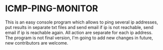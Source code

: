 # ICMP-PING-MONITOR
This is an easy console program which allows to ping several ip addresses, put results in separate txt files and send email if ip is not  reachable, send email if ip is reachable again. All action are separate for each ip address. The program is not final version, I'm going to add new changes in future, new contributors are welcome.
